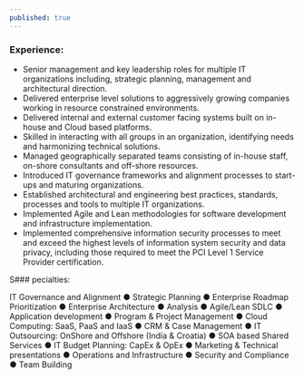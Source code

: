 ```yaml
---
published: true
---
```

### Experience:

- Senior management and key leadership roles for multiple IT organizations including, strategic planning, management and architectural direction.
- Delivered enterprise level solutions to aggressively growing companies working in resource constrained environments.
- Delivered internal and external customer facing systems built on in-house and Cloud based platforms.
- Skilled in interacting with all groups in an organization, identifying needs and harmonizing technical solutions.  
- Managed geographically separated teams consisting of in-house staff, on-shore consultants and off-shore resources. 
- Introduced IT governance frameworks and alignment processes to start-ups and maturing organizations.
- Established architectural and engineering best practices, standards, processes and tools to multiple IT organizations.
- Implemented Agile and Lean methodologies for software development and infrastructure implementation.
- Implemented comprehensive information security processes to meet and exceed the highest levels of information system security and data privacy, including those required to meet the PCI Level 1 Service Provider certification.

S### pecialties: 

IT Governance and Alignment  ● Strategic Planning ● Enterprise Roadmap Prioritization ● Enterprise Architecture ● Analysis  ●  Agile/Lean SDLC ● Application development  ● Program & Project Management ● Cloud Computing: SaaS, PaaS and IaaS ● CRM & Case Management ● IT Outsourcing: OnShore and Offshore (India & Croatia) ● SOA  based Shared Services ● IT Budget Planning: CapEx & OpEx ● Marketing & Technical presentations ● Operations and Infrastructure ● Security and Compliance ● Team Building
